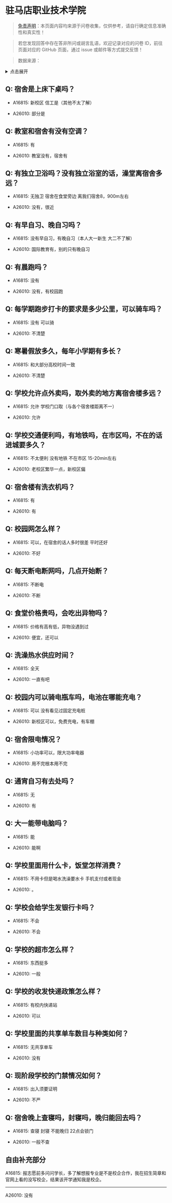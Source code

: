 # 驻马店职业技术学院

> [免责声明](https://colleges.chat/#_3)：本页面内容均来源于问卷收集，仅供参考，请自行确定信息准确性和真实性！

> 若您发现回答中存在答非所问或胡言乱语，欢迎记录对应的问卷 ID，前往页面对应的 GitHub 页面，通过 issue 或邮件等方式提交反馈！

> 数据来源：

<details><summary>点击展开</summary>
<ul>
<li>A16815: 43469219@qq.com (2023 年 02 月)</li>
<li>A26010: 2577378912@qq.com (2024 年 07 月)</li>
</ul>
</details>

## Q: 宿舍是上床下桌吗？

- A16815: 新校区 信工是（其他不太了解）

- A26010: 部分是

## Q: 教室和宿舍有没有空调？

- A16815: 有

- A26010: 教室没有，宿舍有

## Q: 有独立卫浴吗？没有独立浴室的话，澡堂离宿舍多远？

- A16815: 无独卫 宿舍在食堂旁边 离我们宿舍8，900m左右

- A26010: 没有，很近

## Q: 有早自习、晚自习吗？

- A16815: 没有早自习，有晚自习（本人大一新生 大二不了解）

- A26010: 国际教育有，别的只有晚自习

## Q: 有晨跑吗？

- A16815: 没有

- A26010: 没有，有校园跑

## Q: 每学期跑步打卡的要求是多少公里，可以骑车吗？

- A16815: 没有 可以骑

- A26010: 不清楚

## Q: 寒暑假放多久，每年小学期有多长？

- A16815: 和大部分高校时间一致

- A26010: 不清楚

## Q: 学校允许点外卖吗，取外卖的地方离宿舍楼多远？

- A16815: 允许 学校门口取（与各个宿舍楼距离不一）

- A26010: 允许

## Q: 学校交通便利吗，有地铁吗，在市区吗，不在的话进城要多久？

- A16815: 不太便利 没有地铁 不在市区 15-20min左右

- A26010: 老校区繁华一点，新校区偏

## Q: 宿舍楼有洗衣机吗？

- A16815: 有

- A26010: 有

## Q: 校园网怎么样？

- A16815: 可以，在宿舍的话人多时很差 平时还好

- A26010: 不好

## Q: 每天断电断网吗，几点开始断？

- A16815: 不断电

- A26010: 不断

## Q: 食堂价格贵吗，会吃出异物吗？

- A16815: 价格有高有低，异物没遇到过

- A26010: 便宜，还可以

## Q: 洗澡热水供应时间？

- A16815: 全天

- A26010: 一直有吧

## Q: 校园内可以骑电瓶车吗，电池在哪能充电？

- A16815: 可以 没有看见过固定充电桩

- A26010: 新校区可以，免费充电，有车棚

## Q: 宿舍限电情况？

- A16815: 小功率可以，限大功率电器

- A26010: 用不完根本用不完

## Q: 通宵自习有去处吗？

- A16815: 无

- A26010: 有

## Q: 大一能带电脑吗？

- A16815: 能

- A26010: 能啊

## Q: 学校里面用什么卡，饭堂怎样消费？

- A16815: 不用卡但是喝水洗澡要水卡 手机支付或者现金

- A26010: 。

## Q: 学校会给学生发银行卡吗？

- A16815: 不会

- A26010: 不会

## Q: 学校的超市怎么样？

- A16815: 东西挺多

- A26010: 一般

## Q: 学校的收发快递政策怎么样？

- A16815: 有校内快递站

- A26010: 可以

## Q: 学校里面的共享单车数目与种类如何？

- A16815: 无共享单车

- A26010: 没有

## Q: 现阶段学校的门禁情况如何？

- A16815: 出入须要证明

- A26010: 不严

## Q: 宿舍晚上查寝吗，封寝吗，晚归能回去吗？

- A16815: 查寝 封寝 不能晚归 22点会锁门

- A26010: 一般不查

## 自由补充部分

A16815: 报志愿前多问问学长，多了解想报专业是不是校企合作，我在招生简章和官网上看的没写校企，结果该开学通知我是校企。

***

A26010: 没有